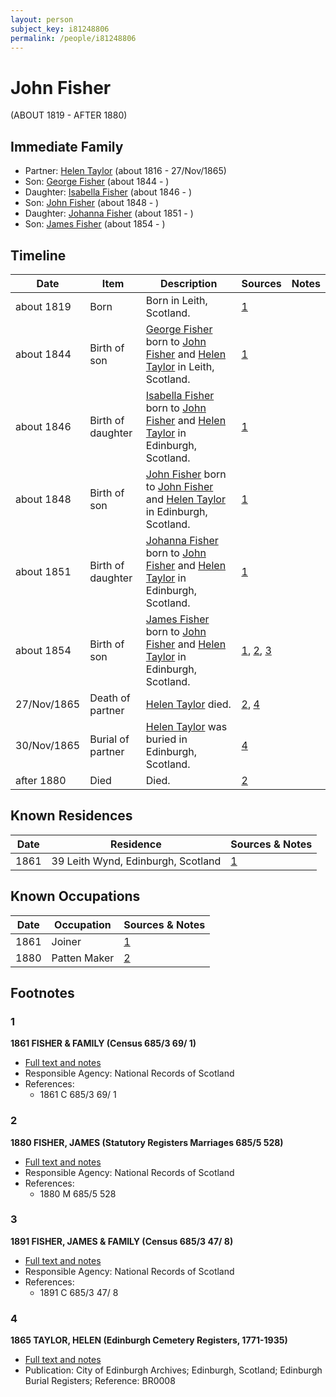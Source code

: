 ```yaml
---
layout: person
subject_key: i81248806
permalink: /people/i81248806
---
```


# John Fisher
(ABOUT 1819 - AFTER 1880)

## Immediate Family

* Partner: [Helen Taylor](./@47549486@-helen-taylor-b1816-d1865-11-27.md) (about 1816 - 27/Nov/1865)
* Son: [George Fisher](./@35202352@-george-fisher-b1844-d.md) (about 1844 - )
* Daughter: [Isabella Fisher](./@74012383@-isabella-fisher-b1846-d.md) (about 1846 - )
* Son: [John Fisher](./@60298048@-john-fisher-b1848-d.md) (about 1848 - )
* Daughter: [Johanna Fisher](./@76159436@-johanna-fisher-b1851-d.md) (about 1851 - )
* Son: [James Fisher](./@22540348@-james-fisher-b1854-d.md) (about 1854 - )

## Timeline

Date | Item | Description | Sources | Notes
---|---|---|---|---
about 1819 | Born | Born in Leith, Scotland. | [1](#1) | 
about 1844 | Birth of son | [George Fisher](./@35202352@-george-fisher-b1844-d.md) born to [John Fisher](./@81248806@-john-fisher-b1819-d1880.md) and [Helen Taylor](./@47549486@-helen-taylor-b1816-d1865-11-27.md) in Leith, Scotland. | [1](#1) | 
about 1846 | Birth of daughter | [Isabella Fisher](./@74012383@-isabella-fisher-b1846-d.md) born to [John Fisher](./@81248806@-john-fisher-b1819-d1880.md) and [Helen Taylor](./@47549486@-helen-taylor-b1816-d1865-11-27.md) in Edinburgh, Scotland. | [1](#1) | 
about 1848 | Birth of son | [John Fisher](./@60298048@-john-fisher-b1848-d.md) born to [John Fisher](./@81248806@-john-fisher-b1819-d1880.md) and [Helen Taylor](./@47549486@-helen-taylor-b1816-d1865-11-27.md) in Edinburgh, Scotland. | [1](#1) | 
about 1851 | Birth of daughter | [Johanna Fisher](./@76159436@-johanna-fisher-b1851-d.md) born to [John Fisher](./@81248806@-john-fisher-b1819-d1880.md) and [Helen Taylor](./@47549486@-helen-taylor-b1816-d1865-11-27.md) in Edinburgh, Scotland. | [1](#1) | 
about 1854 | Birth of son | [James Fisher](./@22540348@-james-fisher-b1854-d.md) born to [John Fisher](./@81248806@-john-fisher-b1819-d1880.md) and [Helen Taylor](./@47549486@-helen-taylor-b1816-d1865-11-27.md) in Edinburgh, Scotland. | [1](#1), [2](#2), [3](#3) | 
27/Nov/1865 | Death of partner | [Helen Taylor](./@47549486@-helen-taylor-b1816-d1865-11-27.md) died. | [2](#2), [4](#4) | 
30/Nov/1865 | Burial of partner | [Helen Taylor](./@47549486@-helen-taylor-b1816-d1865-11-27.md) was buried in Edinburgh, Scotland. | [4](#4) | 
after 1880 | Died | Died. | [2](#2) | 

## Known Residences

Date | Residence | Sources & Notes
---|---|---
1861 | 39 Leith Wynd, Edinburgh, Scotland | [1](#1)

## Known Occupations

Date | Occupation | Sources & Notes
---|---|---
1861 | Joiner | [1](#1)
1880 | Patten Maker | [2](#2)

## Footnotes

### 1

**1861 FISHER & FAMILY (Census 685/3 69/ 1)**

* [Full text and notes](../sources/@81393510@-1861-fisher-&-family-census-685-3-69-1-.md)
* Responsible Agency: National Records of Scotland
* References: 
  * 1861 C 685/3 69/ 1

### 2

**1880 FISHER, JAMES (Statutory Registers Marriages 685/5 528)**

* [Full text and notes](../sources/@35889678@-1880-fisher,-james-statutory-registers-marriages-685-5-528-.md)
* Responsible Agency: National Records of Scotland
* References: 
  * 1880 M 685/5 528

### 3

**1891 FISHER, JAMES & FAMILY (Census 685/3 47/ 8)**

* [Full text and notes](../sources/@51582829@-1891-fisher,-james-&-family-census-685-3-47-8-.md)
* Responsible Agency: National Records of Scotland
* References: 
  * 1891 C 685/3 47/ 8

### 4

**1865 TAYLOR, HELEN (Edinburgh Cemetery Registers, 1771-1935)**

* [Full text and notes](../sources/@83241568@-1865-taylor,-helen-edinburgh-cemetery-registers,-1771-1935-.md)
* Publication: City of Edinburgh Archives; Edinburgh, Scotland; Edinburgh Burial Registers; Reference: BR0008

